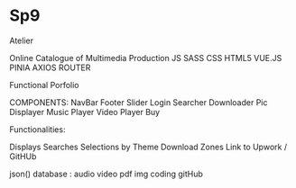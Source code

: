 # Sp9
Atelier

Online Catalogue of Multimedia Production
JS SASS CSS HTML5 VUE.JS PINIA AXIOS ROUTER

Functional Porfolio

COMPONENTS:
NavBar
Footer
Slider
Login
Searcher
Downloader
Pic Displayer
Music Player
Video Player
Buy

Functionalities:

Displays
Searches
Selections by Theme
Download Zones
Link to Upwork / GitHUb

json() database :
audio
video
pdf
img
coding gitHub
